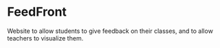 # FeedFront
Website to allow students to give feedback on their classes, and to allow teachers to visualize them.
